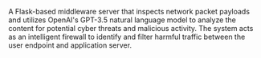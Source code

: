 A Flask-based middleware server that inspects network packet payloads and utilizes OpenAI's GPT-3.5 natural language model to analyze the content for potential cyber threats and malicious activity. The system acts as an intelligent firewall to identify and filter harmful traffic between the user endpoint and application server.
